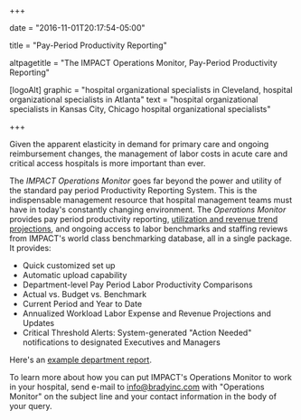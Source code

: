 +++

date = "2016-11-01T20:17:54-05:00"

title = "Pay-Period Productivity Reporting"

altpagetitle = "The IMPACT Operations Monitor, Pay-Period Productivity Reporting"

[logoAlt]
  graphic = "hospital organizational specialists in Cleveland, hospital organizational specialists in Atlanta"
  text = "hospital organizational specialists in Kansas City, Chicago hospital organizational specialists"

+++

Given the apparent elasticity in demand for primary care and ongoing reimbursement changes, the management of labor costs in acute care and critical access hospitals is more important than ever.

The _IMPACT Operations Monitor_ goes far beyond the power and utility of the standard pay period Productivity Reporting System. This is the indispensable management resource that hospital management teams must have in today's constantly changing environment. The <em>Operations Monitor</em> provides pay period productivity reporting, <a href="/pdfs/Operations_Monitor_Bi-Weekly_Payroll_Trend_Report.pdf" target="_blank">utilization and revenue trend projections</a>, and ongoing access to labor benchmarks and staffing reviews from IMPACT's world class benchmarking database, all in a single package. It provides:

* Quick customized set up  
* Automatic upload capability  
* Department-level Pay Period Labor Productivity Comparisons  
* Actual vs. Budget vs. Benchmark  
* Current Period and Year to Date  
* Annualized Workload Labor Expense and Revenue Projections and Updates  
* Critical Threshold Alerts: System-generated "Action Needed" notifications to designated Executives and Managers

Here's an <a href="/pdfs/IMPACT_Operations_Monitor_Report.pdf" target="_blank">example department report</a>.

To learn more about how you can put IMPACT's Operations Monitor to work in your hospital, send e-mail to <a href="mailto:info@bradyinc.com?subject=Operations%20Monitor">info@bradyinc.com</a> with "Operations Monitor" on the subject line and your contact information in the body of your query.
